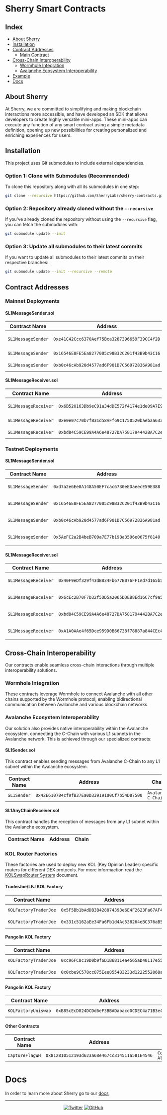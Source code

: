 <!-- Consider adding a logo or banner image here -->
<!-- ![Sherry Logo](./assets/sherry-logo.png) -->
# Sherry Smart Contracts

## Index
- [About Sherry](#-about-sherry)
- [Installation](#-installation)
- [Contract Addresses](#-contract-addresses)
  - [Main Contract](#-main-contract---sherry)
- [Cross-Chain Interoperability](#-cross-chain-interoperability)
  - [Wormhole Integration](#-wormhole-integration)
  - [Avalanche Ecosystem Interoperability](#-avalanche-ecosystem-interoperability)
- [Example](#-example)
- [Docs](#-docs)

## About Sherry

At Sherry, we are committed to simplifying and making blockchain interactions more accessible, and have developed an SDK that allows developers to create highly versatile mini-apps. These mini-apps can execute any function of any smart contract using a simple metadata definition, opening up new possibilities for creating personalized and enriching experiences for users.

## Installation

This project uses Git submodules to include external dependencies.

### Option 1: Clone with Submodules (Recommended)

To clone this repository along with all its submodules in one step:

```sh
git clone --recursive https://github.com/SherryLabs/sherry-contracts.git
```

### Option 2: Repository already cloned without the `--recursive`

If you've already cloned the repository without using the `--recursive` flag, you can fetch the submodules with:

```sh
git submodule update --init
```

### Option 3: Update all submodules to their latest commits

If you want to update all submodules to their latest commits on their respective branches:

```sh
git submodule update --init --recursive --remote
```

## Contract Addresses

### Mainnet Deployments

#### SL1MessageSender.sol

| Contract Name | Address | Chain |
|---------------|----------------------------------------------|--------|
| `SL1MessageSender`     | `0xe41C42Ccc6370Aef75Bca3287396659F39CC4f2D`   | `Avalanche C-Chain (43114)`    |
| `SL1MessageSender`     | `0x16546E8FE5Ea8277005c98B32C201f43B9b43C16`   | `Celo (42220)`    |
| `SL1MessageSender`     | `0xb0c46cAb920d4577ad6F901D7C56972836A981ad`   | `Base (8453)`    |

#### SL1MessageReceiver.sol

| Contract Name | Address | Chain |
|---------------|----------------------------------------------|--------|
| `SL1MessageReceiver`     | `0x6B520163Db9eC91a34dDE572f4174e1de09A7E9D`   | `Avalanche C-Chain (43114)`    |
| `SL1MessageReceiver`     | `0xe0e07c70b7fB31d58AFf69C1750520baebaa632D`   | `Celo (42220)`    |
| `SL1MessageReceiver`     | `0xbd84C59CE99A4A6e48727DA7581794442BA7C2eD`   | `Base (8453)`    |

### Testnet Deployments

#### SL1MessageSender.sol

| Contract Name | Address | Chain |
|---------------|----------------------------------------------|--------|
| `SL1MessageSender`     | `0xd7a2e6Ee0A148A50EF7cac6730eEDaeecE59E388`   | `Avalanche Fuji (43113)`    |
| `SL1MessageSender`     | `0x16546E8FE5Ea8277005c98B32C201f43B9b43C16`   | `Celo Alfajores (44787)`    |
| `SL1MessageSender`     | `0xb0c46cAb920d4577ad6F901D7C56972836A981ad`   | `Base Sepolia (84532)`    |
| `SL1MessageSender`     | `0x5AeFC2a2B4beB709a7E77b19Ba3596e0675f8140`   | `Ethereum Sepolia (11155111)`    |

#### SL1MessageReceiver.sol

| Contract Name | Address | Chain |
|---------------|----------------------------------------------|--------|
| `SL1MessageReceiver`     | `0x40F9eDf329f43dB834Fb677B076FF1Ad7d165b57`   | `Avalanche Fuji (43113)`    |
| `SL1MessageReceiver`     | `0x6cEc2B70F7D32f5DD5a2065DDEB8Ed16C7cf9a54`   | `Celo Alfajores (44787)`    |
| `SL1MessageReceiver`     | `0xbd84C59CE99A4A6e48727DA7581794442BA7C2eD`   | `Base Sepolia (84532)`    |
| `SL1MessageReceiver`     | `0xA1A0AAe4f65Dce959D0B66738f78887a844CEc40`   | `Ethereum Sepolia (11155111)`    |

## Cross-Chain Interoperability

Our contracts enable seamless cross-chain interactions through multiple interoperability solutions.

<!-- TODO: Consider adding a diagram showing cross-chain interactions -->
<!-- ![Cross-Chain Architecture](./assets/cross-chain-diagram.png) -->

### Wormhole Integration

These contracts leverage Wormhole to connect Avalanche with all other chains supported by the Wormhole protocol, enabling bidirectional communication between Avalanche and various blockchain networks.

### Avalanche Ecosystem Interoperability

Our solution also provides native interoperability within the Avalanche ecosystem, connecting the C-Chain with various L1 subnets in the Avalanche network. This is achieved through our specialized contracts:

<!-- TODO: Consider adding a diagram showing Avalanche ecosystem connectivity -->
<!-- ![Avalanche Ecosystem](./assets/avalanche-ecosystem.png) -->

#### SL1Sender.sol

This contract enables sending messages from Avalanche C-Chain to any L1 subnet within the Avalanche ecosystem.

| Contract Name | Address | Chain |
|---------------|----------------------------------------------|--------|
| `SL1Sender`     | `0x42E610784cf9fB37Ea0D33919100Cf7b54D87500`   | `Avalanche C-Chain`    |

#### SL1AnyChainReceiver.sol

This contract handles the reception of messages from any L1 subnet within the Avalanche ecosystem.

| Contract Name | Address | Chain |
|---------------|----------------------------------------------|--------|

### KOL Router Factories

These factories are used to deploy new KOL (Key Opinion Leader) specific routers for different DEX protocols.
For more informaction read the [KOLSwapRouter System](contracts/kol-router/README.md) document.

#### TraderJoe/LFJ KOL Factory

| Contract Name | Address | Chain |
|---------------|----------------------------------------------|--------|
| `KOLFactoryTraderJoe`     | `0x5F5Bb1bAdDB3B428874393e6E4F2623Fa67AF49c`   | `Avalanche C-Chain`    |
| `KOLFactoryTraderJoe`     | `0x331c5162aEe34Fa6Fb1d4Ac538264eBC376aB5c4`   | `Avalanche Fuji`    |

#### Pangolin KOL Factory

| Contract Name | Address | Chain |
|---------------|----------------------------------------------|--------|
| `KOLFactoryTraderJoe`     | `0xc96FC8c19D0b9f6D1B68114a4565aD40117e55B1`   | `Avalanche C-Chain`    |
| `KOLFactoryTraderJoe`     | `0x0cbe9C578cc875Eee855483233d1222552068aA2`   | `Avalanche Fuji`    |

#### Pangolin KOL Factory

| Contract Name | Address | Chain |
|---------------|----------------------------------------------|--------|
| `KOLFactoryUniswap`     | `0xB85cEcD024DCDd6eF3BBADabacd0CDEC4a71B3e4`   | `Ethereum Sepolia`    |

#### Other Contracts

| Contract Name | Address | Chain |
|---------------|----------------------------------------------|--------|
| `CaptureFlagWH`     | `0x812810512193d623a68e467cc314511a581E4546`   | `Celo Alfajores`    |

# Docs

In order to learn more about Sherry go to our [docs](https://docs.sherry.social)

---

<div align="center">

  [![Twitter](https://img.shields.io/twitter/follow/SherryProtocol?style=social)](https://twitter.com/SherryProtocol)
  [![GitHub](https://img.shields.io/github/stars/SherryLabs/sherry-contracts?style=social)](https://github.com/SherryLabs/sherry-contracts)

</div>


